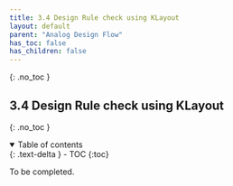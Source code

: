 ```yaml
---
title: 3.4 Design Rule check using KLayout
layout: default
parent: "Analog Design Flow"
has_toc: false
has_children: false
---
```

{: .no_toc }
## 3.4 Design Rule check using KLayout

{: .no_toc }

<details open markdown="block">
  <summary>
    Table of contents
  </summary>
  {: .text-delta }
- TOC
{:toc}
</details>

To be completed.
